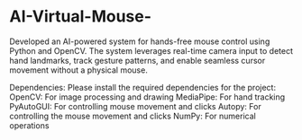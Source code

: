 # AI-Virtual-Mouse-
Developed an AI-powered system for hands-free mouse control using Python and OpenCV. The system leverages real-time camera input to detect hand landmarks, track gesture patterns, and enable seamless cursor movement without a physical mouse.

Dependencies:
Please install the required dependencies for the project:
OpenCV: For image processing and drawing
MediaPipe: For hand tracking
PyAutoGUI: For controlling mouse movement and clicks
Autopy: For controlling the mouse movement and clicks
NumPy: For numerical operations
